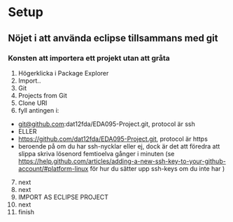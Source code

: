 Setup
=====

Nöjet i att använda eclipse tillsammans med git
-----------------------------------------------

###  Konsten att importera ett projekt utan att gråta

1. Högerklicka i Package Explorer
2. Import..
3. Git
4. Projects from Git
5. Clone URI
6. fyll antingen i:
  * git@github.com:dat12fda/EDA095-Project.git, protocol är ssh 
  * ELLER
  * https://github.com/dat12fda/EDA095-Project.git, protocol är https 
  * beroende på om du har ssh-nycklar eller ej, dock är det att föredra att slippa skriva lösenord femtioelva gånger i minuten (se https://help.github.com/articles/adding-a-new-ssh-key-to-your-github-account/#platform-linux för hur du sätter upp ssh-keys om du inte har )

7. next
8. next
9. IMPORT AS ECLIPSE PROJECT
10. next
11. finish
